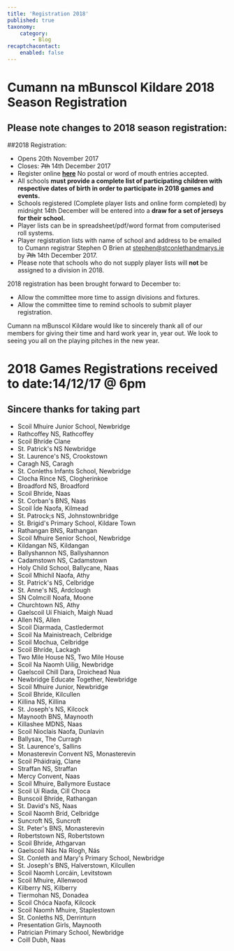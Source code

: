 ```yaml
---
title: 'Registration 2018'
published: true
taxonomy:
    category:
        - Blog
recaptchacontact:
    enabled: false
---
```


# Cumann na mBunscol Kildare 2018 Season Registration 
## Please note changes to 2018 season registration:

##2018 Registration: 
* Opens 20th November 2017
* Closes: ~~7th~~ 14th December 2017
* Register online **[here](https://goo.gl/forms/pHnygJ6LWnV5PBZ73)** No postal or word of mouth entries accepted.
* All schools **must provide a complete list of participating children with respective dates of birth in order to participate in 2018 games and events.**
* Schools registered (Complete player lists and online form completed) by midnight 14th December will be entered into a **draw for a set of jerseys for their school.** 
* Player lists can be in spreadsheet/pdf/word format from computerised roll systems. 
* Player registration lists with name of school and address to be emailed to Cumann registrar Stephen O Brien at stephen@stconlethandmarys.ie by ~~7th~~ 14th December 2017.
* Please note that schools who do not supply player lists will **not** be assigned to a division in 2018.

2018 registration has been brought forward to December to:
* Allow the committee more time to assign divisions and fixtures.
* Allow the committee time to remind schools to submit player registration.

<p>Cumann na mBunscol Kildare would like to sincerely thank all of our members for giving their time and hard work year in, year out. We look to seeing you all on the playing pitches in the new year.</p>

# 2018 **Games** Registrations received to date:14/12/17 @ 6pm #
## Sincere thanks for taking part ##
* Scoil Mhuire Junior School, Newbridge
* Rathcoffey NS, Rathcoffey
* Scoil Bhríde Clane
* St. Patrick's NS Newbridge
* St. Laurence's NS, Crookstown
* Caragh NS, Caragh
* St. Conleths Infants School, Newbridge
* Clocha Rince NS, Clogherinkoe
* Broadford NS, Broadford
* Scoil Bhríde, Naas
* St. Corban's BNS, Naas
* Scoil Íde Naofa, Kilmead
* St. Patrock;s NS, Johnstownbridge
* St. Brigid's Primary School, Kildare Town
* Rathangan BNS, Rathangan
* Scoil Mhuire Senior School, Newbridge
* Kildangan NS, Kildangan
* Ballyshannon NS, Ballyshannon
* Cadamstown NS, Cadamstown
* Holy Child School, Ballycane, Naas
* Scoil Mhichíl Naofa, Athy
* St. Patrick's NS, Celbridge
* St. Anne's NS, Ardclough
* SN Colmcill Noafa, Moone
* Churchtown NS, Athy
* Gaelscoil Uí Fhiaich, Maigh Nuad
* Allen NS, Allen
* Scoil Diarmada, Castledermot
* Scoil Na Mainistreach, Celbridge
* Scoil Mochua, Celbridge
* Scoil Bhríde, Lackagh
* Two Mile House NS, Two Mile House
* Scoil Na Naomh Uilig, Newbridge
* Gaelscoil Chill Dara, Droichead Nua
* Newbridge Educate Together, Newbridge
* Scoil Mhuire Junior, Newbridge
* Scoil Bhríde, Kilcullen
* Killina NS, Killina
* St. Joseph's NS, Kilcock
* Maynooth BNS, Maynooth
* Killashee MDNS, Naas
* Scoil Nioclais Naofa, Dunlavin
* Ballysax, The Curragh
* St. Laurence's, Sallins
* Monasterevin Convent NS, Monasterevin
* Scoil Pháidraig, Clane
* Straffan NS, Straffan
* Mercy Convent, Naas
* Scoil Mhuire, Ballymore Eustace
* Scoil Uí Riada, Cill Choca
* Bunscoil Bhríde, Rathangan
* St. David's NS, Naas
* Scoil Naomh Bríd, Celbridge
* Suncroft NS, Suncroft
* St. Peter's BNS, Monasterevin
* Robertstown NS, Robertstown
* Scoil Bhríde, Athgarvan
* Gaelscoil Nás Na Ríogh, Nás
* St. Conleth and Mary's Primary School, Newbridge
* St. Joseph's BNS, Halverstown, Kilcullen
* Scoil Naomh Lorcáin, Levitstown
* Scoil Mhuire, Allenwood
* Kilberry NS, Kilberry
* Tiermohan NS, Donadea
* Scoil Chóca Naofa, Kilcock
* Scoil Naomh Mhuire, Staplestown
* St. Conleths NS, Derrinturn
* Presentation Girls, Maynooth
* Patrician Primary School, Newbridge
* Coill Dubh, Naas